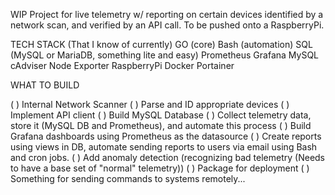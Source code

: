 WIP Project for live telemetry w/ reporting on certain devices identified by a network scan, and verified by an API call. To be pushed onto a RaspberryPi.

TECH STACK (That I know of currently)
GO (core)
Bash (automation)
SQL (MySQL or MariaDB, something lite and easy)
Prometheus
Grafana
MySQL
cAdviser
Node Exporter
RaspberryPi
  Docker
  Portainer
  

WHAT TO BUILD

( ) Internal Network Scanner
( ) Parse and ID appropriate devices
( ) Implement API client
( ) Build MySQL Database
( ) Collect telemetry data, store it (MySQL DB and Prometheus), and automate this process
( ) Build Grafana dashboards using Prometheus as the datasource
( ) Create reports using views in DB, automate sending reports to users via email using Bash and cron jobs.
( ) Add anomaly detection (recognizing bad telemetry (Needs to have a base set of "normal" telemetry))
( ) Package for deployment
( ) Something for sending commands to systems remotely...
